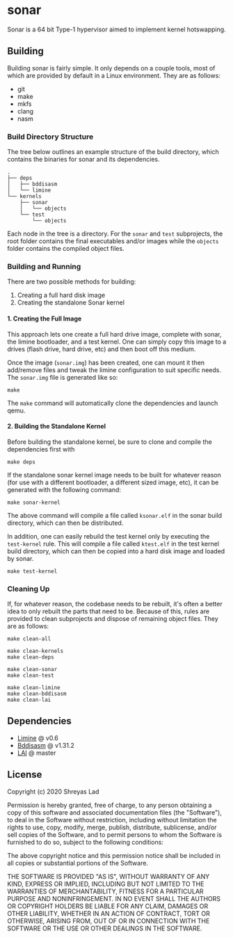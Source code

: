 # sonar

Sonar is a 64 bit Type-1 hypervisor aimed to implement kernel hotswapping.
 
## Building

Building sonar is fairly simple. It only depends on a couple tools, most of which are provided by default in a Linux environment. They are as follows:
- git
- make
- mkfs
- clang
- nasm

### Build Directory Structure

The tree below outlines an example structure of the build directory, which contains the binaries for sonar and its dependencies. 

```
.
├── deps
│   ├── bddisasm
│   └── limine
└── kernels
    ├── sonar
    │   └── objects
    └── test
        └── objects
```

Each node in the tree is a directory. For the `sonar` and `test` subprojects, the root folder contains the final executables and/or images while the `objects` folder contains the compiled object files.

### Building and Running

There are two possible methods for building:
1. Creating a full hard disk image
2. Creating the standalone Sonar kernel

#### 1. Creating the Full Image

This approach lets one create a full hard drive image, complete with sonar, the limine bootloader, and a test kernel. One can simply copy this image to a drives (flash drive, hard drive, etc) and then boot off this medium. 

Once the image (`sonar.img`) has been created, one can mount it then add/remove files and tweak the limine configuration to suit specific needs. The `sonar.img` file is generated like so: 

```
make
```

The `make` command will automatically clone the dependencies and launch qemu.  

#### 2. Building the Standalone Kernel

Before building the standalone kernel, be sure to clone and compile the dependencies first with

```
make deps
```

If the standalone sonar kernel image needs to be built for whatever reason (for use with a different bootloader, a different sized image, etc), it can be generated with the following command:

```
make sonar-kernel
```

The above command will compile a file called `ksonar.elf` in the sonar build directory, which can then be distributed.

In addition, one can easily rebuild the test kernel only by executing the `test-kernel` rule. This will compile a file called `ktest.elf` in the test kernel build directory, which can then be copied into a hard disk image and loaded by sonar.

```
make test-kernel
```

### Cleaning Up

If, for whatever reason, the codebase needs to be rebuilt, it's often a better idea to only rebuilt the parts that need to be. Because of this, rules are provided to clean subprojects and dispose of remaining object files. They are as follows:

```
make clean-all

make clean-kernels
make clean-deps

make clean-sonar
make clean-test

make clean-limine
make clean-bddisasm
make clean-lai
```

## Dependencies

- [Limine](https://github.com/limine-bootloader/limine) @ v0.6
- [Bddisasm](https://github.com/bitdefender/bddisasm) @ v1.31.2
- [LAI](https://github.com/managarm/lai) @ master

## License

Copyright (c) 2020 Shreyas Lad

Permission is hereby granted, free of charge, to any person obtaining a copy
of this software and associated documentation files (the "Software"), to deal
in the Software without restriction, including without limitation the rights
to use, copy, modify, merge, publish, distribute, sublicense, and/or sell
copies of the Software, and to permit persons to whom the Software is
furnished to do so, subject to the following conditions:

The above copyright notice and this permission notice shall be included in all
copies or substantial portions of the Software.

THE SOFTWARE IS PROVIDED "AS IS", WITHOUT WARRANTY OF ANY KIND, EXPRESS OR
IMPLIED, INCLUDING BUT NOT LIMITED TO THE WARRANTIES OF MERCHANTABILITY,
FITNESS FOR A PARTICULAR PURPOSE AND NONINFRINGEMENT. IN NO EVENT SHALL THE
AUTHORS OR COPYRIGHT HOLDERS BE LIABLE FOR ANY CLAIM, DAMAGES OR OTHER
LIABILITY, WHETHER IN AN ACTION OF CONTRACT, TORT OR OTHERWISE, ARISING FROM,
OUT OF OR IN CONNECTION WITH THE SOFTWARE OR THE USE OR OTHER DEALINGS IN THE
SOFTWARE.
